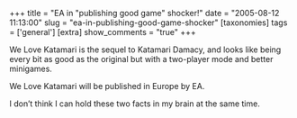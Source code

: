 +++
title = "EA in \"publishing good game\" shocker!"
date = "2005-08-12 11:13:00"
slug = "ea-in-publishing-good-game-shocker"
[taxonomies]
tags = ['general']
[extra]
show_comments = "true"
+++

We Love Katamari is the sequel to Katamari Damacy, and looks like being every bit as good as the original but with a two-player mode and better minigames.

We Love Katamari will be published in Europe by EA.

I don’t think I can hold these two facts in my brain at the same time.
